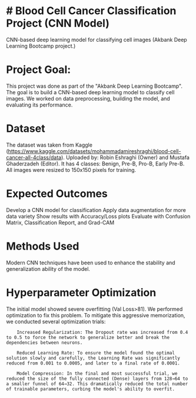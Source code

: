 # # Blood Cell Cancer Classification Project (CNN Model)
CNN-based deep learning model for classifying cell images (Akbank Deep Learning Bootcamp project.)
# Project Goal:
This project was done as part of the "Akbank Deep Learning Bootcamp". The goal is to build a CNN-based deep learning model to classify cell images. We worked on data preprocessing, building the model, and evaluating its performance.
# Dataset
The dataset was taken from Kaggle (https://www.kaggle.com/datasets/mohammadamireshraghi/blood-cell-cancer-all-4class/data).
Uploaded by: Robin Eshraghi (Owner) and Mustafa Ghaderzadeh (Editor).
It has 4 classes: Benign, Pre-B, Pro-B, Early Pre-B.
All images were resized to 150x150 pixels for training.
# Expected Outcomes
Develop a CNN model for classification
Apply data augmentation for more data variety
Show results with Accuracy/Loss plots
Evaluate with Confusion Matrix, Classification Report, and Grad-CAM
# Methods Used
Modern CNN techniques have been used to enhance the stability and generalization ability of the model.
# Hyperparameter Optimization
The initial model showed severe overfitting (Val Loss>81). We performed optimization to fix this problem.
     To mitigate this aggressive memorization, we conducted several optimization trials:

        Increased Regularization: The Dropout rate was increased from 0.4 to 0.5 to force the network to generalize better and break the dependencies between neurons.

        Reduced Learning Rate: To ensure the model found the optimal solution slowly and carefully, the Learning Rate was significantly reduced from 0.001 to 0.0005, and later to a final rate of 0.0001.

        Model Compression: In the final and most successful trial, we reduced the size of the fully connected (Dense) layers from 128→64 to a smaller funnel of 64→32. This dramatically reduced the total number of trainable parameters, curbing the model's ability to overfit.


